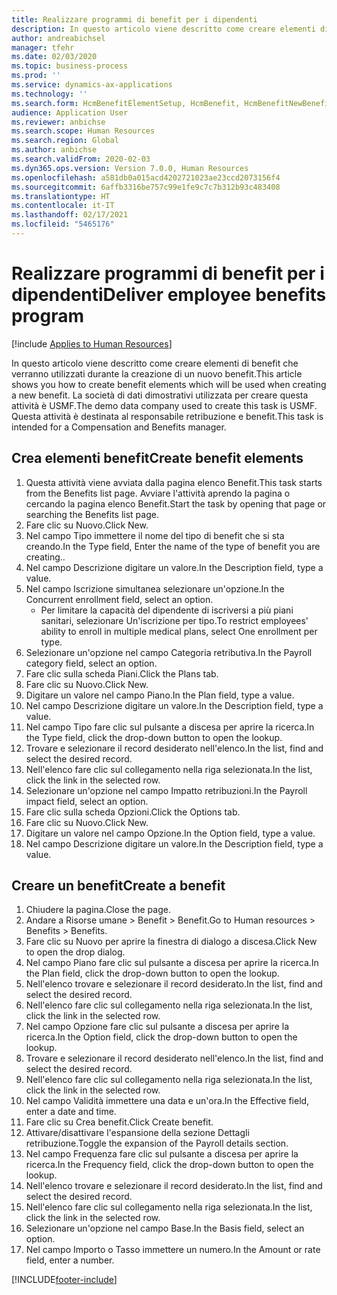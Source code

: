 ```yaml
---
title: Realizzare programmi di benefit per i dipendenti
description: In questo articolo viene descritto come creare elementi di benefit che verranno utilizzati durante la creazione di un nuovo benefit.
author: andreabichsel
manager: tfehr
ms.date: 02/03/2020
ms.topic: business-process
ms.prod: ''
ms.service: dynamics-ax-applications
ms.technology: ''
ms.search.form: HcmBenefitElementSetup, HcmBenefit, HcmBenefitNewBenefit, HcmBenefitPlanLookup, BenefitWorkspace, HcmBenefitSummaryPart
audience: Application User
ms.reviewer: anbichse
ms.search.scope: Human Resources
ms.search.region: Global
ms.author: anbichse
ms.search.validFrom: 2020-02-03
ms.dyn365.ops.version: Version 7.0.0, Human Resources
ms.openlocfilehash: a581db0a015acd4202721023ae23ccd2073156f4
ms.sourcegitcommit: 6affb3316be757c99e1fe9c7c7b312b93c483408
ms.translationtype: HT
ms.contentlocale: it-IT
ms.lasthandoff: 02/17/2021
ms.locfileid: "5465176"
---
```

# <a name="deliver-employee-benefits-program"></a><span data-ttu-id="48d76-103">Realizzare programmi di benefit per i dipendenti</span><span class="sxs-lookup"><span data-stu-id="48d76-103">Deliver employee benefits program</span></span>

[!include [Applies to Human Resources](../includes/applies-to-hr.md)]

<span data-ttu-id="48d76-104">In questo articolo viene descritto come creare elementi di benefit che verranno utilizzati durante la creazione di un nuovo benefit.</span><span class="sxs-lookup"><span data-stu-id="48d76-104">This article shows you how to create benefit elements which will be used when creating a new benefit.</span></span> <span data-ttu-id="48d76-105">La società di dati dimostrativi utilizzata per creare questa attività è USMF.</span><span class="sxs-lookup"><span data-stu-id="48d76-105">The demo data company used to create this task is USMF.</span></span> <span data-ttu-id="48d76-106">Questa attività è destinata al responsabile retribuzione e benefit.</span><span class="sxs-lookup"><span data-stu-id="48d76-106">This task is intended for a Compensation and Benefits manager.</span></span>


## <a name="create-benefit-elements"></a><span data-ttu-id="48d76-107">Crea elementi benefit</span><span class="sxs-lookup"><span data-stu-id="48d76-107">Create benefit elements</span></span>
1. <span data-ttu-id="48d76-108">Questa attività viene avviata dalla pagina elenco Benefit.</span><span class="sxs-lookup"><span data-stu-id="48d76-108">This task starts from the Benefits list page.</span></span> <span data-ttu-id="48d76-109">Avviare l'attività aprendo la pagina o cercando la pagina elenco Benefit.</span><span class="sxs-lookup"><span data-stu-id="48d76-109">Start the task by opening that page or searching the Benefits list page.</span></span>
2. <span data-ttu-id="48d76-110">Fare clic su Nuovo.</span><span class="sxs-lookup"><span data-stu-id="48d76-110">Click New.</span></span>
3. <span data-ttu-id="48d76-111">Nel campo Tipo immettere il nome del tipo di benefit che si sta creando.</span><span class="sxs-lookup"><span data-stu-id="48d76-111">In the Type field, Enter the name of the type of benefit you are creating..</span></span>
4. <span data-ttu-id="48d76-112">Nel campo Descrizione digitare un valore.</span><span class="sxs-lookup"><span data-stu-id="48d76-112">In the Description field, type a value.</span></span>
5. <span data-ttu-id="48d76-113">Nel campo Iscrizione simultanea selezionare un'opzione.</span><span class="sxs-lookup"><span data-stu-id="48d76-113">In the Concurrent enrollment field, select an option.</span></span>
    * <span data-ttu-id="48d76-114">Per limitare la capacità del dipendente di iscriversi a più piani sanitari, selezionare Un'iscrizione per tipo.</span><span class="sxs-lookup"><span data-stu-id="48d76-114">To restrict employees' ability to enroll in multiple medical plans, select One enrollment per type.</span></span>  
6. <span data-ttu-id="48d76-115">Selezionare un'opzione nel campo Categoria retributiva.</span><span class="sxs-lookup"><span data-stu-id="48d76-115">In the Payroll category field, select an option.</span></span>
7. <span data-ttu-id="48d76-116">Fare clic sulla scheda Piani.</span><span class="sxs-lookup"><span data-stu-id="48d76-116">Click the Plans tab.</span></span>
8. <span data-ttu-id="48d76-117">Fare clic su Nuovo.</span><span class="sxs-lookup"><span data-stu-id="48d76-117">Click New.</span></span>
9. <span data-ttu-id="48d76-118">Digitare un valore nel campo Piano.</span><span class="sxs-lookup"><span data-stu-id="48d76-118">In the Plan field, type a value.</span></span>
10. <span data-ttu-id="48d76-119">Nel campo Descrizione digitare un valore.</span><span class="sxs-lookup"><span data-stu-id="48d76-119">In the Description field, type a value.</span></span>
11. <span data-ttu-id="48d76-120">Nel campo Tipo fare clic sul pulsante a discesa per aprire la ricerca.</span><span class="sxs-lookup"><span data-stu-id="48d76-120">In the Type field, click the drop-down button to open the lookup.</span></span>
12. <span data-ttu-id="48d76-121">Trovare e selezionare il record desiderato nell'elenco.</span><span class="sxs-lookup"><span data-stu-id="48d76-121">In the list, find and select the desired record.</span></span>
13. <span data-ttu-id="48d76-122">Nell'elenco fare clic sul collegamento nella riga selezionata.</span><span class="sxs-lookup"><span data-stu-id="48d76-122">In the list, click the link in the selected row.</span></span>
14. <span data-ttu-id="48d76-123">Selezionare un'opzione nel campo Impatto retribuzioni.</span><span class="sxs-lookup"><span data-stu-id="48d76-123">In the Payroll impact field, select an option.</span></span>
15. <span data-ttu-id="48d76-124">Fare clic sulla scheda Opzioni.</span><span class="sxs-lookup"><span data-stu-id="48d76-124">Click the Options tab.</span></span>
16. <span data-ttu-id="48d76-125">Fare clic su Nuovo.</span><span class="sxs-lookup"><span data-stu-id="48d76-125">Click New.</span></span>
17. <span data-ttu-id="48d76-126">Digitare un valore nel campo Opzione.</span><span class="sxs-lookup"><span data-stu-id="48d76-126">In the Option field, type a value.</span></span>
18. <span data-ttu-id="48d76-127">Nel campo Descrizione digitare un valore.</span><span class="sxs-lookup"><span data-stu-id="48d76-127">In the Description field, type a value.</span></span>

## <a name="create-a-benefit"></a><span data-ttu-id="48d76-128">Creare un benefit</span><span class="sxs-lookup"><span data-stu-id="48d76-128">Create a benefit</span></span>
1. <span data-ttu-id="48d76-129">Chiudere la pagina.</span><span class="sxs-lookup"><span data-stu-id="48d76-129">Close the page.</span></span>
2. <span data-ttu-id="48d76-130">Andare a Risorse umane > Benefit > Benefit.</span><span class="sxs-lookup"><span data-stu-id="48d76-130">Go to Human resources > Benefits > Benefits.</span></span>
3. <span data-ttu-id="48d76-131">Fare clic su Nuovo per aprire la finestra di dialogo a discesa.</span><span class="sxs-lookup"><span data-stu-id="48d76-131">Click New to open the drop dialog.</span></span>
4. <span data-ttu-id="48d76-132">Nel campo Piano fare clic sul pulsante a discesa per aprire la ricerca.</span><span class="sxs-lookup"><span data-stu-id="48d76-132">In the Plan field, click the drop-down button to open the lookup.</span></span>
5. <span data-ttu-id="48d76-133">Nell'elenco trovare e selezionare il record desiderato.</span><span class="sxs-lookup"><span data-stu-id="48d76-133">In the list, find and select the desired record.</span></span>
6. <span data-ttu-id="48d76-134">Nell'elenco fare clic sul collegamento nella riga selezionata.</span><span class="sxs-lookup"><span data-stu-id="48d76-134">In the list, click the link in the selected row.</span></span>
7. <span data-ttu-id="48d76-135">Nel campo Opzione fare clic sul pulsante a discesa per aprire la ricerca.</span><span class="sxs-lookup"><span data-stu-id="48d76-135">In the Option field, click the drop-down button to open the lookup.</span></span>
8. <span data-ttu-id="48d76-136">Trovare e selezionare il record desiderato nell'elenco.</span><span class="sxs-lookup"><span data-stu-id="48d76-136">In the list, find and select the desired record.</span></span>
9. <span data-ttu-id="48d76-137">Nell'elenco fare clic sul collegamento nella riga selezionata.</span><span class="sxs-lookup"><span data-stu-id="48d76-137">In the list, click the link in the selected row.</span></span>
10. <span data-ttu-id="48d76-138">Nel campo Validità immettere una data e un'ora.</span><span class="sxs-lookup"><span data-stu-id="48d76-138">In the Effective field, enter a date and time.</span></span>
11. <span data-ttu-id="48d76-139">Fare clic su Crea benefit.</span><span class="sxs-lookup"><span data-stu-id="48d76-139">Click Create benefit.</span></span>
12. <span data-ttu-id="48d76-140">Attivare/disattivare l'espansione della sezione Dettagli retribuzione.</span><span class="sxs-lookup"><span data-stu-id="48d76-140">Toggle the expansion of the Payroll details section.</span></span>
13. <span data-ttu-id="48d76-141">Nel campo Frequenza fare clic sul pulsante a discesa per aprire la ricerca.</span><span class="sxs-lookup"><span data-stu-id="48d76-141">In the Frequency field, click the drop-down button to open the lookup.</span></span>
14. <span data-ttu-id="48d76-142">Nell'elenco trovare e selezionare il record desiderato.</span><span class="sxs-lookup"><span data-stu-id="48d76-142">In the list, find and select the desired record.</span></span>
15. <span data-ttu-id="48d76-143">Nell'elenco fare clic sul collegamento nella riga selezionata.</span><span class="sxs-lookup"><span data-stu-id="48d76-143">In the list, click the link in the selected row.</span></span>
16. <span data-ttu-id="48d76-144">Selezionare un'opzione nel campo Base.</span><span class="sxs-lookup"><span data-stu-id="48d76-144">In the Basis field, select an option.</span></span>
17. <span data-ttu-id="48d76-145">Nel campo Importo o Tasso immettere un numero.</span><span class="sxs-lookup"><span data-stu-id="48d76-145">In the Amount or rate field, enter a number.</span></span>



[!INCLUDE[footer-include](../includes/footer-banner.md)]